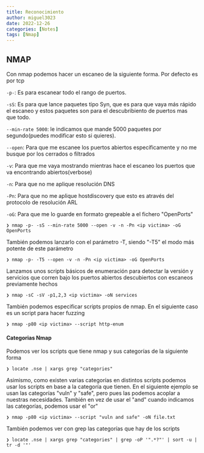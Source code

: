 ```yaml
---
title: Reconocimiento
author: miguel3023
date: 2022-12-26
categories: [Notes]
tags: [Nmap]
---
```


## NMAP

Con nmap podemos hacer un escaneo de la siguiente forma. Por defecto es por tcp

`-p-`:  Es para escanear todo el rango de puertos.

`-sS`: Es para que lance paquetes tipo Syn, que es para que vaya más rápido el escaneo y estos paquetes son para el descubribiento de puertos mas que todo. 

`--min-rate 5000`: le indicamos que mande 5000 paquetes por segundo(puedes modificar esto si quieres).

`--open`: Para que me escanee los puertos abiertos específicamente y no me busque por los cerrados o filtrados

`-v`: Para que me vaya mostrando mientras hace el escaneo los puertos que va encontrando abiertos(verbose)

`-n`: Para que no me aplique resolución DNS

`-Pn`: Para que no me aplique hostdiscovery que esto es através del protocolo de resolución ARL

`-oG`: Para que me lo guarde en formato grepeable a el fichero "OpenPorts"


```
❯ nmap -p- -sS --min-rate 5000 --open -v -n -Pn <ip victima> -oG OpenPorts
```

También podemos lanzarlo con el parámetro  -T, siendo "-T5" el modo más potente de este parámetro

```
❯ nmap -p- -T5 --open -v -n -Pn <ip victima> -oG OpenPorts
```

Lanzamos unos scripts básicos de enumeración para detectar la versión y servicios que corren bajo los puertos abiertos descubiertos con escaneos previamente hechos

```
❯ nmap -sC -sV -p1,2,3 <ip victima> -oN services
```

También podemos especificar scripts propios de nmap. En el siguiente caso es un script para hacer fuzzing

```
❯ nmap -p80 <ip victima> --script http-enum
```

#### Categorias Nmap 

Podemos ver los  scripts que tiene nmap y sus categorías de la siguiente forma

```
❯ locate .nse | xargs grep "categories"
```

Asimismo, como existen varias categorías en distintos scripts podemos usar los scripts en base a la categoría que tienen. En el siguiente ejemplo se usan las categorías "vuln" y "safe", pero pues las podemos acoplar a nuestras necesidades. También en vez de usar el "and" cuando indicamos las categorías, podemos usar el "or"

```
❯ nmap -p80 <ip victima> --script "vuln and safe" -oN file.txt
```

También podemos ver con grep las categorías que hay de los scripts

```
❯ locate .nse | xargs grep "categories" | grep -oP '".*?"' | sort -u | tr -d '"'
```

